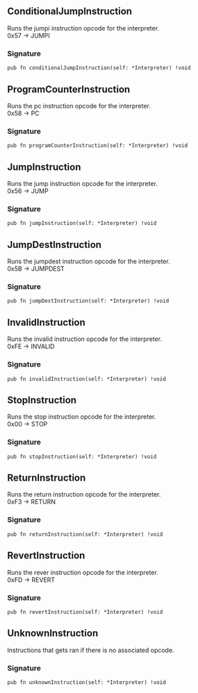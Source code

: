 ## ConditionalJumpInstruction
Runs the jumpi instruction opcode for the interpreter.\
0x57 -> JUMPI

### Signature

```zig
pub fn conditionalJumpInstruction(self: *Interpreter) !void
```

## ProgramCounterInstruction
Runs the pc instruction opcode for the interpreter.\
0x58 -> PC

### Signature

```zig
pub fn programCounterInstruction(self: *Interpreter) !void
```

## JumpInstruction
Runs the jump instruction opcode for the interpreter.\
0x56 -> JUMP

### Signature

```zig
pub fn jumpInstruction(self: *Interpreter) !void
```

## JumpDestInstruction
Runs the jumpdest instruction opcode for the interpreter.\
0x5B -> JUMPDEST

### Signature

```zig
pub fn jumpDestInstruction(self: *Interpreter) !void
```

## InvalidInstruction
Runs the invalid instruction opcode for the interpreter.\
0xFE -> INVALID

### Signature

```zig
pub fn invalidInstruction(self: *Interpreter) !void
```

## StopInstruction
Runs the stop instruction opcode for the interpreter.\
0x00 -> STOP

### Signature

```zig
pub fn stopInstruction(self: *Interpreter) !void
```

## ReturnInstruction
Runs the return instruction opcode for the interpreter.\
0xF3 -> RETURN

### Signature

```zig
pub fn returnInstruction(self: *Interpreter) !void
```

## RevertInstruction
Runs the rever instruction opcode for the interpreter.\
0xFD -> REVERT

### Signature

```zig
pub fn revertInstruction(self: *Interpreter) !void
```

## UnknownInstruction
Instructions that gets ran if there is no associated opcode.

### Signature

```zig
pub fn unknownInstruction(self: *Interpreter) !void
```

